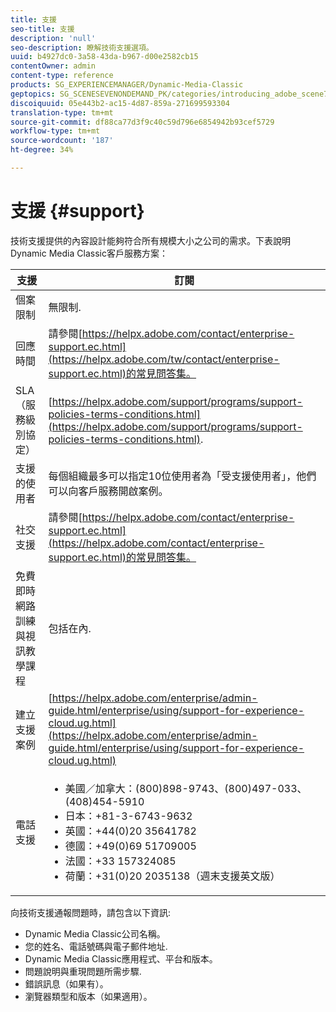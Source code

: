 ```yaml
---
title: 支援
seo-title: 支援
description: 'null'
seo-description: 瞭解技術支援選項。
uuid: b4927dc0-3a58-43da-b967-d00e2582cb15
contentOwner: admin
content-type: reference
products: SG_EXPERIENCEMANAGER/Dynamic-Media-Classic
geptopics: SG_SCENESEVENONDEMAND_PK/categories/introducing_adobe_scene7
discoiquuid: 05e443b2-ac15-4d87-859a-271699593304
translation-type: tm+mt
source-git-commit: df88ca77d3f9c40c59d796e6854942b93cef5729
workflow-type: tm+mt
source-wordcount: '187'
ht-degree: 34%

---
```



# 支援 {#support}

技術支援提供的內容設計能夠符合所有規模大小之公司的需求。下表說明Dynamic Media Classic客戶服務方案：

| 支援 | 訂閱 |
|--- |--- |
| 個案限制 | 無限制. |
| 回應時間 | 請參閱[https://helpx.adobe.com/contact/enterprise-support.ec.html](https://helpx.adobe.com/tw/contact/enterprise-support.ec.html)的常見問答集。 |
| SLA（服務級別協定） | [https://helpx.adobe.com/support/programs/support-policies-terms-conditions.html](https://helpx.adobe.com/support/programs/support-policies-terms-conditions.html). |
| 支援的使用者 | 每個組織最多可以指定10位使用者為「受支援使用者」，他們可以向客戶服務開啟案例。 |
| 社交支援 | 請參閱[https://helpx.adobe.com/contact/enterprise-support.ec.html](https://helpx.adobe.com/contact/enterprise-support.ec.html)的常見問答集。 |
| 免費即時網路訓練與視訊教學課程 | 包括在內. |
| 建立支援案例 | [https://helpx.adobe.com/enterprise/admin-guide.html/enterprise/using/support-for-experience-cloud.ug.html](https://helpx.adobe.com/enterprise/admin-guide.html/enterprise/using/support-for-experience-cloud.ug.html) |
| 電話支援 | <ul><li>美國／加拿大：(800)898-9743、(800)497-033、(408)454-5910 </li> <li>日本：+81-3-6743-9632 </li><li>英國：+44(0)20 35641782</li><li>德國：+49(0)69 51709005</li><li>法國：+33 157324085</li><li>荷蘭：+31(0)20 2035138（週末支援英文版）</li></ul> |

向技術支援通報問題時，請包含以下資訊:

* Dynamic Media Classic公司名稱。
* 您的姓名、電話號碼與電子郵件地址.
* Dynamic Media Classic應用程式、平台和版本。
* 問題說明與重現問題所需步驟.
* 錯誤訊息（如果有）。
* 瀏覽器類型和版本（如果適用）。

